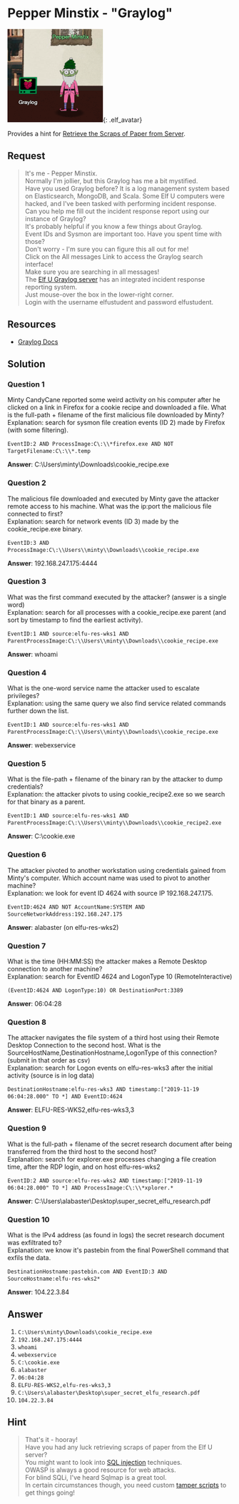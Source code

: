 # Pepper Minstix - "Graylog"
![Pepper Minstix](../img/hints/h9/pepper_minstix.png){: .elf_avatar}

Provides a hint for [Retrieve the Scraps of Paper from Server](../../challenges/c9/).

## Request
> It's me - Pepper Minstix.  
> Normally I'm jollier, but this Graylog has me a bit mystified.  
> Have you used Graylog before? It is a log management system based on Elasticsearch, MongoDB, and Scala. Some Elf U computers were hacked, and I've been tasked with performing incident response.  
> Can you help me fill out the incident response report using our instance of Graylog?  
> It's probably helpful if you know a few things about Graylog.  
> Event IDs and Sysmon are important too. Have you spent time with those?  
> Don't worry - I'm sure you can figure this all out for me!  
> Click on the All messages Link to access the Graylog search interface!  
> Make sure you are searching in all messages!  
> The [Elf U Graylog server](https://graylog.elfu.org) has an integrated incident response reporting system.  
> Just mouse-over the box in the lower-right corner.  
> Login with the username elfustudent and password elfustudent.

## Resources
- [Graylog Docs](http://docs.graylog.org/en/3.1/pages/queries.html)

## Solution
### Question 1
Minty CandyCane reported some weird activity on his computer after he clicked on a link in Firefox for a cookie recipe and downloaded a file. What is the full-path + filename of the first malicious file downloaded by Minty?  
Explanation: search for sysmon file creation events (ID 2) made by Firefox (with some filtering).

```text
EventID:2 AND ProcessImage:C\:\\*firefox.exe AND NOT TargetFilename:C\:\\*.temp
```

**Answer**: C:\Users\minty\Downloads\cookie_recipe.exe

### Question 2
The malicious file downloaded and executed by Minty gave the attacker remote access to his machine. What was the ip:port the malicious file connected to first?  
Explanation: search for network events (ID 3) made by the cookie_recipe.exe binary.

```text
EventID:3 AND ProcessImage:C\:\\Users\\minty\\Downloads\\cookie_recipe.exe
```

**Answer**: 192.168.247.175:4444

### Question 3
What was the first command executed by the attacker? (answer is a single word)  
Explanation: search for all processes with a cookie_recipe.exe parent (and sort by timestamp to find the earliest activity).

```text
EventID:1 AND source:elfu-res-wks1 AND ParentProcessImage:C\:\\Users\\minty\\Downloads\\cookie_recipe.exe
```

**Answer**: whoami

### Question 4
What is the one-word service name the attacker used to escalate privileges?  
Explanation: using the same query we also find service related commands further down the list.

```text
EventID:1 AND source:elfu-res-wks1 AND ParentProcessImage:C\:\\Users\\minty\\Downloads\\cookie_recipe.exe
```

**Answer**: webexservice

### Question 5
What is the file-path + filename of the binary ran by the attacker to dump credentials?  
Explanation: the attacker pivots to using cookie_recipe2.exe so we search for that binary as a parent.

```text
EventID:1 AND source:elfu-res-wks1 AND ParentProcessImage:C\:\\Users\\minty\\Downloads\\cookie_recipe2.exe
```

**Answer**: C:\cookie.exe

### Question 6
The attacker pivoted to another workstation using credentials gained from Minty's computer. Which account name was used to pivot to another machine?  
Explanation: we look for event ID 4624 with source IP 192.168.247.175.

```text
EventID:4624 AND NOT AccountName:SYSTEM AND SourceNetworkAddress:192.168.247.175
```

**Answer**: alabaster (on elfu-res-wks2)

### Question 7
What is the time (HH:MM:SS) the attacker makes a Remote Desktop connection to another machine?  
Explanation: search for EventID 4624 and LogonType 10 (RemoteInteractive)

```text
(EventID:4624 AND LogonType:10) OR DestinationPort:3389
```

**Answer**: 06:04:28

### Question 8
The attacker navigates the file system of a third host using their Remote Desktop Connection to the second host. What is the SourceHostName,DestinationHostname,LogonType of this connection? (submit in that order as csv)  
Explanation: search for Logon events on elfu-res-wks3 after the initial activity (source is in log data)

```text
DestinationHostname:elfu-res-wks3 AND timestamp:["2019-11-19 06:04:28.000" TO *] AND EventID:4624
```

**Answer**: ELFU-RES-WKS2,elfu-res-wks3,3

### Question 9
What is the full-path + filename of the secret research document after being transferred from the third host to the second host?  
Explanation: search for explorer.exe processes changing a file creation time, after the RDP login, and on host elfu-res-wks2

```text
EventID:2 AND source:elfu-res-wks2 AND timestamp:["2019-11-19 06:04:28.000" TO *] AND ProcessImage:C\:\\*xplorer.*
```

**Answer**: C:\Users\alabaster\Desktop\super_secret_elfu_research.pdf

### Question 10
What is the IPv4 address (as found in logs) the secret research document was exfiltrated to?  
Explanation: we know it's pastebin from the final PowerShell command that exfils the data.

```text
DestinationHostname:pastebin.com AND EventID:3 AND SourceHostname:elfu-res-wks2*
```

**Answer**: 104.22.3.84

## Answer
1. `C:\Users\minty\Downloads\cookie_recipe.exe`
2. `192.168.247.175:4444`
3. `whoami`
4. `webexservice`
5. `C:\cookie.exe`
6. `alabaster`
7. `06:04:28`
8. `ELFU-RES-WKS2,elfu-res-wks3,3`
9. `C:\Users\alabaster\Desktop\super_secret_elfu_research.pdf`
10. `104.22.3.84`

## Hint
> That's it - hooray!  
> Have you had any luck retrieving scraps of paper from the Elf U server?  
> You might want to look into [SQL injection](https://www.owasp.org/index.php/SQL_Injection) techniques.  
> OWASP is always a good resource for web attacks.  
> For blind SQLi, I've heard Sqlmap is a great tool.  
> In certain circumstances though, you need custom [tamper scripts](https://pen-testing.sans.org/blog/2017/10/13/sqlmap-tamper-scripts-for-the-win) to get things going!

